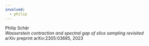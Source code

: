 ```yaml
---
involved:
  - philip
---
```


Philip Schär  
*Wasserstein contraction and spectral gap of slice sampling revisited*  
arXiv preprint arXiv:2305:03685, 2023  

